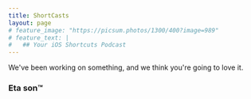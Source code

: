 ```yaml
---
title: ShortCasts
layout: page
# feature_image: "https://picsum.photos/1300/400?image=989"
# feature_text: |
#   ## Your iOS Shortcuts Podcast
---
```


We've been working on something, and we think you're going to love it.

### Eta son&trade;